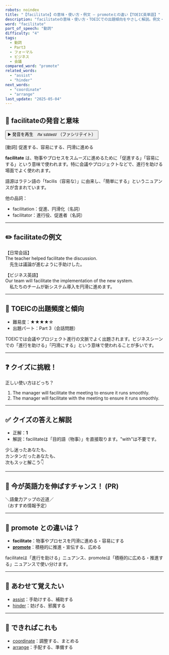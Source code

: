 ```yaml
---
robots: noindex
title: "【facilitate】の意味・使い方・例文 ― promoteとの違い【TOEIC英単語】"
description: "facilitateの意味・使い方・TOEICでの出題傾向をやさしく解説。例文・クイズ付きでpromoteとの違いもわかりやすく学べます。"
word: "facilitate"
part_of_speech: "動詞"
difficulty: "4"
tags:
  - 動詞
  - Part3
  - フォーマル
  - ビジネス
  - 会議
compared_word: "promote"
related_words:
  - "assist"
  - "hinder"
next_words:
  - "coordinate"
  - "arrange"
last_update: "2025-05-04"
---
```


## 🔰 facilitateの発音と意味

<button class="play-audio" onclick="playTTS('facilitate')">
  <span class="play-audio-main">
    ▶️ 発音を再生　/fəˈsɪlɪteɪt/
  </span>
  <span class="play-audio-sub">
    （ファシリテイト）
  </span>
</button>

[動詞] 促進する、容易にする、円滑に進める

**facilitate** は、物事やプロセスをスムーズに進めるために「促進する」「容易にする」という意味で使われます。特に会議やプロジェクトなどで、進行を助ける場面でよく使われます。

語源はラテン語の「facilis（容易な）」に由来し、「簡単にする」というニュアンスが含まれています。

他の品詞：  
- facilitation：促進、円滑化（名詞）
- facilitator：進行役、促進者（名詞）

---

## ✏️ facilitateの例文

【日常会話】  
The teacher helped facilitate the discussion.  
　先生は議論が進むように手助けした。

【ビジネス英語】  
Our team will facilitate the implementation of the new system.  
　私たちのチームが新システム導入を円滑に進めます。

---

## 🎯 TOEICの出題頻度と傾向

- 難易度：★★★★☆
- 出題パート：Part 3（会話問題）

TOEICでは会議やプロジェクト進行の文脈でよく出題されます。ビジネスシーンでの「進行を助ける」「円滑にする」という意味で使われることが多いです。

---

## ❓ クイズに挑戦！

正しい使い方はどっち？

1. The manager will facilitate the meeting to ensure it runs smoothly.  
2. The manager will facilitate with the meeting to ensure it runs smoothly.

---

## ✅ クイズの答えと解説

- 正解：**1**
- 解説：facilitateは「目的語（物事）」を直接取ります。"with"は不要です。

少し迷ったあなたも、  
カンタンだったあなたも、  
次もスッと解こう👇️

---

## 🚀 今が英語力を伸ばすチャンス！ (PR)

<div class="info-center">
＼語彙力アップの近道／<br>  
（おすすめ情報予定）
</div>

---

## 🤔  promote との違いは？

- **facilitate**：物事やプロセスを円滑に進める・容易にする
- **[promote](/word/promote/)**：積極的に推進・宣伝する、広める

facilitateは「進行を助ける」ニュアンス、promoteは「積極的に広める・推進する」ニュアンスで使い分けます。

---

## 🧩 あわせて覚えたい

- [assist](/word/assist/)：手助けする、補助する
- [hinder](/word/hinder/)：妨げる、邪魔する

---

## 📖 できればこれも

- [coordinate](/word/coordinate/)：調整する、まとめる
- [arrange](/word/arrange/)：手配する、準備する

<!-- cvid: aid27_bid48 -->
